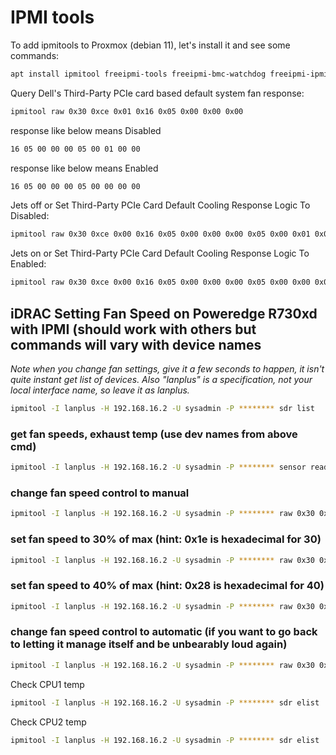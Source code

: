 # IPMI tools

To add ipmitools to Proxmox (debian 11), let's install it and see some commands:

```bash
apt install ipmitool freeipmi-tools freeipmi-bmc-watchdog freeipmi-ipmidetect lm-sensors fancontrol read-edid i2c-tools
 ```

Query Dell's Third-Party PCIe card based default system fan response:

```bash
ipmitool raw 0x30 0xce 0x01 0x16 0x05 0x00 0x00 0x00
```

response like below means Disabled

```bash
16 05 00 00 00 05 00 01 00 00
```

response like below means Enabled

```bash
16 05 00 00 00 05 00 00 00 00
```

Jets off or Set Third-Party PCIe Card Default Cooling Response Logic To Disabled:

```bash
ipmitool raw 0x30 0xce 0x00 0x16 0x05 0x00 0x00 0x00 0x05 0x00 0x01 0x00 0x00 
```

Jets on or Set Third-Party PCIe Card Default Cooling Response Logic To Enabled:

```bash
ipmitool raw 0x30 0xce 0x00 0x16 0x05 0x00 0x00 0x00 0x05 0x00 0x00 0x00 0x00
```

## iDRAC Setting Fan Speed on Poweredge R730xd with IPMI (should work with others but commands will vary with device names

_Note when you change fan settings, give it a few seconds to happen, it isn't quite instant
get list of devices.  Also "lanplus" is a specification, not your local interface name, so leave it as lanplus._

```bash
ipmitool -I lanplus -H 192.168.16.2 -U sysadmin -P ******** sdr list
```

### get fan speeds, exhaust temp  (use dev names from above cmd)

```bash
ipmitool -I lanplus -H 192.168.16.2 -U sysadmin -P ******** sensor reading "Fan1 RPM" "Fan2 RPM" "Fan3 RPM" "Fan4 RPM" "Fan5 RPM" "Fan6 RPM" "Exhaust Temp"
```

### change fan speed control to manual

```bash
ipmitool -I lanplus -H 192.168.16.2 -U sysadmin -P ******** raw 0x30 0x30 0x01 0x00
```

### set fan speed to 30% of max (hint: 0x1e is hexadecimal for 30)

```bash
ipmitool -I lanplus -H 192.168.16.2 -U sysadmin -P ******** raw 0x30 0x30 0x02 0xff 0x1e
```

### set fan speed to 40% of max (hint: 0x28 is hexadecimal for 40)

```bash
ipmitool -I lanplus -H 192.168.16.2 -U sysadmin -P ******** raw 0x30 0x30 0x02 0xff 0x28
```

### change fan speed control to automatic (if you want to go back to letting it manage itself and be unbearably loud again)

```bash
ipmitool -I lanplus -H 192.168.16.2 -U sysadmin -P ******** raw 0x30 0x30 0x01 0x01
```

Check CPU1 temp

```bash
ipmitool -I lanplus -H 192.168.16.2 -U sysadmin -P ******** sdr elist | grep "Temp" | grep "3.1" | cut -c 39-40
```

Check CPU2 temp

```bash
ipmitool -I lanplus -H 192.168.16.2 -U sysadmin -P ******** sdr elist | grep "Temp" | grep "3.2" | cut -c 39-40
```
